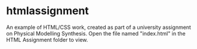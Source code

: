 # htmlassignment
An example of HTML/CSS work, created as part of a university assignment on Physical Modelling Synthesis. Open the file named "index.html" in the HTML Assignment folder to view. 
